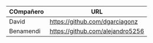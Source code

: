 |COmpañero|URL|
|---------|---|
|David    |https://github.com/dgarciagonz|
|Benamendi|https://github.com/alejandro5256|
